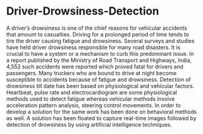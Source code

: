# Driver-Drowsiness-Detection

A driver’s drowsiness is one of the chief reasons for vehicular accidents that amount to casualties. Driving for a prolonged period of time tends to tire the driver causing fatigue and drowsiness. Several surveys and studies have held driver drowsiness responsible for many road disasters. It is crucial to have a system or a mechanism to curb this predominant issue. In a report published by the Ministry of Road Transport and Highways, India, 4,552 such accidents were reported which proved fatal for drivers and passengers. Many truckers who are bound to drive at night become susceptible to accidents because of fatigue and drowsiness. Detection of drowsiness till date has been based on physiological and vehicular factors. Heartbeat, pulse rate and electrocardiogram are some physiological methods used to detect fatigue whereas vehicular methods involve acceleration pattern analysis, steering control movements. In order to develop a solution for the same work has been done on behavioral methods as well. A solution has been floated to capture real-time images followed by detection of drowsiness by using artificial intelligence techniques.
